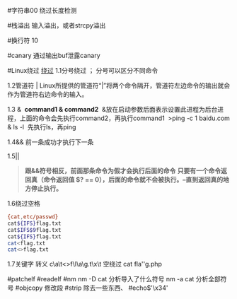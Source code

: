 #字符串00
绕过长度检测

#栈溢出
输入溢出，或者strcpy溢出

#换行符 
10

#canary
通过输出buf泄露canary

#Linux绕过
[绕过](https://blog.csdn.net/m0_67844671/article/details/133239381)
1.1分号绕过 ；
分号可以区分不同命令

1.2管道符 |
Linux所提供的管道符“|”将两个命令隔开，管道符左边命令的输出就会作为管道符右边命令的输入。

1.3 &
 **command1 & command2**
 &放在启动参数后面表示设置此进程为后台进程，上面的命令会先执行command2，再执行command1
 >ping -c 1 baidu.com & ls -l
 先执行ls，再ping

1.4&&
前一条成功才执行下一条

1.5||
> **跟&&符号相反，前面那条命令为假才会执行后面的命令**
> **只要有一个命令返回真（命令返回值 $? == 0），后面的命令就不会被执行。–直到返回真的地方停止执行。**


1.6绕过空格
```bash
{cat,etc/passwd}
cat${IFS}flag.txt
cat$IFS$9flag.txt
cat${IFS}flag.txt
cat<flag.txt
cat<>flag.txt
```
1.7关键字
转义
c\a\t<>f\l\a\g.t\x\t
空绕过
cat fla''g.php

#patchelf
#readelf
#nm
nm -D cat
分析导入了什么符号
nm -a cat
分析全部符号
#objcopy
修改段
#strip 
除去一些东西、
#echo$'\x34'
